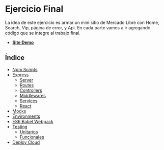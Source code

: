 # Ejercicio Final
La idea de este ejercicio es armar un mini sitio de Mercado Libre con Home, Search, Vip, página de error, y Api.
En cada parte vamos a ir agregando código que se integre al trabajo final.
- **[Site Demo](https://workshop-node.herokuapp.com/)**

## Índice 
- [Npm Scripts](https://github.com/fallemand/workshop-nodejs/tree/master/tp/parts/1-npmScripts) 
- [Express](https://github.com/fallemand/workshop-nodejs/tree/master/tp/parts/2-express) 
    * [Server](https://github.com/fallemand/workshop-nodejs/tree/master/tp/parts/2-express#a-configurar-server)
    * [Routes](https://github.com/fallemand/workshop-nodejs/tree/master/tp/parts/2-express#b-router)
    * [Controllers](https://github.com/fallemand/workshop-nodejs/tree/master/tp/parts/2-express#c-controllers)
    * [Middlewares](https://github.com/fallemand/workshop-nodejs/tree/master/tp/parts/2-express#d-middleware)
    * [Services](https://github.com/fallemand/workshop-nodejs/tree/master/tp/parts/2-express#e-services)
    * [React](https://github.com/fallemand/workshop-nodejs/tree/master/tp/parts/2-express#f-react)
- [Mocks](https://github.com/fallemand/workshop-nodejs/tree/master/tp/parts/3-mocks) 
- [Environments](https://github.com/fallemand/workshop-nodejs/tree/master/tp/parts/4-environments) 
- [ES6 Babel Webpack](https://github.com/fallemand/workshop-nodejs/tree/master/tp/parts/5-webpack) 
- [Testing](https://github.com/fallemand/workshop-nodejs/tree/master/tp/parts/6-testing) 
    * [Unitarios](https://github.com/fallemand/workshop-nodejs/blob/master/tp/parts/6-testing#a-tests-unitarios-mocha)
    * [Funcionales](https://github.com/fallemand/workshop-nodejs/blob/master/tp//parts/6-testing#b-tests-funcionales-nightwatchjs)
- [Deploy Cloud](https://github.com/fallemand/workshop-nodejs/tree/master/tp/parts/7-cloud) 
